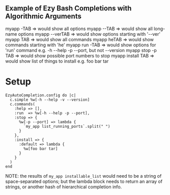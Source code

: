Example of Ezy Bash Completions with Algorithmic Arguments
----------------------------------------------------------

myapp -TAB        => would show all options
myapp --TAB       => would show all long-name options
myapp --verTAB    => would show options starting with '--ver'
myapp TAB         => would show all commands
myapp heTAB       => would show commands starting with 'he'
myapp run -TAB    => would show options for 'run' command
                  e.g. -h --help -p --port, but not --version
myapp stop -p TAB => would show possible port numbers to stop
myapp install TAB => would show list of things to install
                  e.g. foo bar tar


Setup
=====

    EzyAutoCompletion.config do |c|
      c.simple %w[-h --help -v --version]
      c.commands(
        :help => [],
        :run  => %w[-h --help -p --port],
        :stop => {
          %w[-p --port] => lambda {
            `my_app list_running_ports`.split(" ")
          }
        },
        :install => {
          :default => lambda {
            %w[foo bar tar]
          }
        }
      )
    end

NOTE: the results of `my_app installable_list` would need to be a string of space-separated options; but the lambda block needs to return an array of strings, or another hash of hierarchical completion info.

